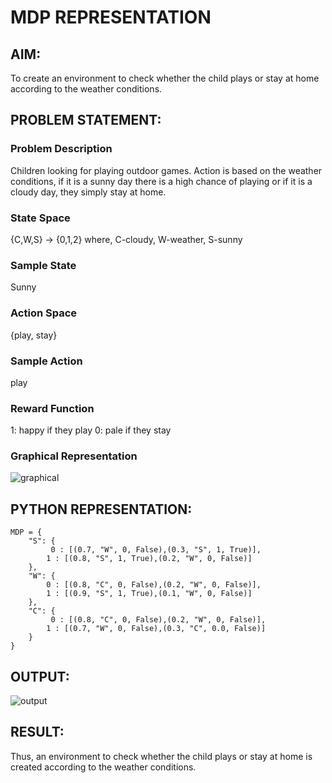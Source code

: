 # MDP REPRESENTATION

## AIM:
To create an environment to check whether the child plays or stay at home according to the weather conditions.

## PROBLEM STATEMENT:

### Problem Description
Children looking for playing outdoor games. Action is based on the weather conditions, if it is a sunny day there is a high chance of playing or if it is a cloudy day, they simply stay at home.

### State Space
{C,W,S} -> {0,1,2}
where,
C-cloudy, W-weather, S-sunny

### Sample State
Sunny

### Action Space
{play, stay}

### Sample Action
play

### Reward Function
1: happy if they play
0: pale if they stay

### Graphical Representation

![graphical](https://github.com/vishnudorigundla/mdp-representation/assets/94175324/c0cc14ee-ab6f-4c1e-8908-2821b8416ccc)


## PYTHON REPRESENTATION:
```
MDP = {
    "S": {
         0 : [(0.7, "W", 0, False),(0.3, "S", 1, True)],
        1 : [(0.8, "S", 1, True),(0.2, "W", 0, False)]
    },
    "W": {
        0 : [(0.8, "C", 0, False),(0.2, "W", 0, False)],
        1 : [(0.9, "S", 1, True),(0.1, "W", 0, False)]
    },
    "C": {
         0 : [(0.8, "C", 0, False),(0.2, "W", 0, False)],
        1 : [(0.7, "W", 0, False),(0.3, "C", 0.0, False)]
    }
}
```

## OUTPUT:
![output](https://github.com/vishnudorigundla/mdp-representation/assets/94175324/2c1edeb7-58a2-45b7-ba57-6e882c99e9dd)

## RESULT:
Thus, an environment to check whether the child plays or stay at home is created according to the weather conditions.
